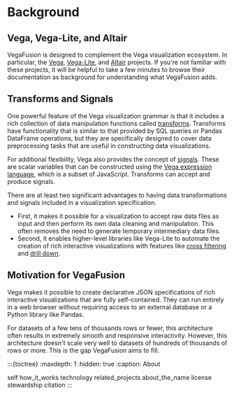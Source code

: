 # Background

## Vega, Vega-Lite, and Altair
VegaFusion is designed to complement the Vega visualization ecosystem. In particular, the [Vega](https://vega.github.io/), [Vega-Lite](https://vega.github.io/vega-lite/), and [Altair](https://altair-viz.github.io/) projects.  If you're not familiar with these projects, it will be helpful to take a few minutes to browse their documentation as background for understanding what VegaFusion adds.

## Transforms and Signals
One powerful feature of the Vega visualization grammar is that it includes a rich collection of data manipulation functions called [transforms](https://vega.github.io/vega/docs/transforms/).  Transforms have functionality that is similar to that provided by SQL queries or Pandas DataFrame operations, but they are specifically designed to cover data preprocessing tasks that are useful in constructing data visualizations.

For additional flexibility, Vega also provides the concept of [signals](https://vega.github.io/vega/docs/signals/). These are scalar variables that can be constructed using the [Vega expression language](https://vega.github.io/vega/docs/expressions/), which is a subset of JavaScript.  Transforms can accept and produce signals.

There are at least two significant advantages to having data transformations and signals included in a visualization specification.
- First, it makes it possible for a visualization to accept raw data files as input and then perform its own data cleaning and manipulation.  This often removes the need to generate temporary intermediary data files.
- Second, it enables higher-level libraries like Vega-Lite to automate the creation of rich interactive visualizations with features like [cross filtering](https://vega.github.io/vega-lite/examples/interactive_layered_crossfilter.html) and [drill down](https://altair-viz.github.io/gallery/select_detail.html).

## Motivation for VegaFusion
Vega makes it possible to create declarative JSON specifications of rich interactive visualizations that are fully self-contained. They can run entirely in a web browser without requiring access to an external database or a Python library like Pandas.

For datasets of a few tens of thousands rows or fewer, this architecture often results in extremely smooth and responsive interactivity. However, this architecture doesn't scale very well to datasets of hundreds of thousands of rows or more.  This is the gap VegaFusion aims to fill.

:::{toctree}
:maxdepth: 1
:hidden: true
:caption: About

self
how_it_works
technology
related_projects
about_the_name
license
stewardship
citation
:::